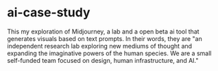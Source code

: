 # ai-case-study
This my exploration of Midjourney, a lab and a open beta ai tool that generates visuals based on text prompts. In their words, they are "an independent research lab exploring new mediums of thought and expanding the imaginative powers of the human species. We are a small self-funded team focused on design, human infrastructure, and AI."
